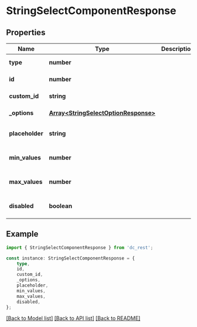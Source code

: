 # StringSelectComponentResponse


## Properties

Name | Type | Description | Notes
------------ | ------------- | ------------- | -------------
**type** | **number** |  | [default to undefined]
**id** | **number** |  | [default to undefined]
**custom_id** | **string** |  | [default to undefined]
**_options** | [**Array&lt;StringSelectOptionResponse&gt;**](StringSelectOptionResponse.md) |  | [default to undefined]
**placeholder** | **string** |  | [optional] [default to undefined]
**min_values** | **number** |  | [optional] [default to undefined]
**max_values** | **number** |  | [optional] [default to undefined]
**disabled** | **boolean** |  | [optional] [default to undefined]

## Example

```typescript
import { StringSelectComponentResponse } from 'dc_rest';

const instance: StringSelectComponentResponse = {
    type,
    id,
    custom_id,
    _options,
    placeholder,
    min_values,
    max_values,
    disabled,
};
```

[[Back to Model list]](../README.md#documentation-for-models) [[Back to API list]](../README.md#documentation-for-api-endpoints) [[Back to README]](../README.md)
